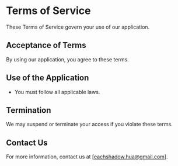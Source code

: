 # Terms of Service

These Terms of Service govern your use of our application.

## Acceptance of Terms
By using our application, you agree to these terms.

## Use of the Application
- You must follow all applicable laws.

## Termination
We may suspend or terminate your access if you violate these terms.

## Contact Us
For more information, contact us at [eachshadow.hua@gmail.com].
